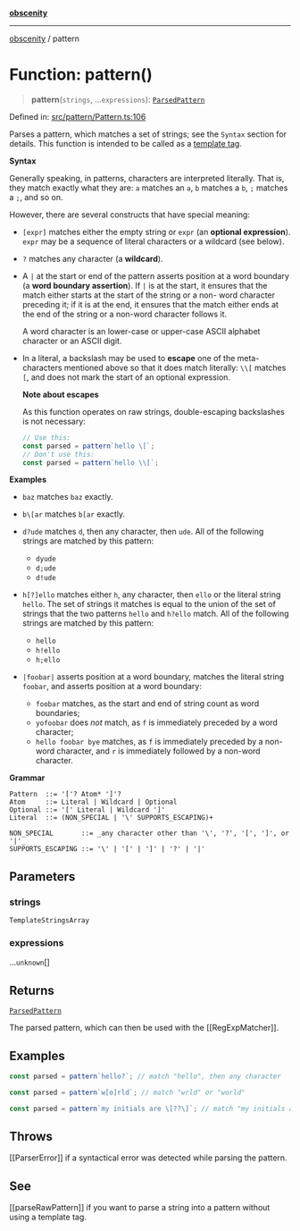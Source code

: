 [**obscenity**](../README.md)

***

[obscenity](../README.md) / pattern

# Function: pattern()

> **pattern**(`strings`, ...`expressions`): [`ParsedPattern`](../interfaces/ParsedPattern.md)

Defined in: [src/pattern/Pattern.ts:106](https://github.com/jo3-l/obscenity/blob/a386fd116c14542130a643879987c21c9c8a4eb9/src/pattern/Pattern.ts#L106)

Parses a pattern, which matches a set of strings; see the `Syntax` section
for details. This function is intended to be called as a [template
tag](https://developer.mozilla.org/en-US/docs/Web/JavaScript/Reference/Template_literals#tagged_templates).

**Syntax**

Generally speaking, in patterns, characters are interpreted literally. That
is, they match exactly what they are: `a` matches an `a`, `b` matches a `b`,
`;` matches a `;`, and so on.

However, there are several constructs that have special meaning:

- `[expr]` matches either the empty string or `expr` (an **optional
  expression**). `expr` may be a sequence of literal characters or a wildcard
  (see below).
- `?` matches any character (a **wildcard**).
- A `|` at the start or end of the pattern asserts position at a word
  boundary (a **word boundary assertion**). If `|` is at the start, it
  ensures that the match either starts at the start of the string or a non-
  word character preceding it; if it is at the end, it ensures that the match
  either ends at the end of the string or a non-word character follows it.

  A word character is an lower-case or upper-case ASCII alphabet character or
  an ASCII digit.
- In a literal, a backslash may be used to **escape** one of the
  meta-characters mentioned above so that it does match literally: `\\[`
  matches `[`, and does not mark the start of an optional expression.

  **Note about escapes**

  As this function operates on raw strings, double-escaping backslashes is
  not necessary:

  ```typescript
  // Use this:
  const parsed = pattern`hello \[`;
  // Don't use this:
  const parsed = pattern`hello \\[`;
  ```

**Examples**

- `baz` matches `baz` exactly.

- `b\[ar` matches `b[ar` exactly.

- `d?ude` matches `d`, then any character, then `ude`. All of the following
  strings are matched by this pattern:
  - `dyude`
  - `d;ude`
  - `d!ude`

- `h[?]ello` matches either `h`, any character, then `ello` or the literal
  string `hello`. The set of strings it matches is equal to the union of the
  set of strings that the two patterns `hello` and `h?ello` match. All of the
  following strings are matched by this pattern:
  - `hello`
  - `h!ello`
  - `h;ello`

- `|foobar|` asserts position at a word boundary, matches the literal string
  `foobar`, and asserts position at a word boundary:
  - `foobar` matches, as the start and end of string count as word
    boundaries;
  - `yofoobar` does _not_ match, as `f` is immediately preceded by a word
    character;
  - `hello foobar bye` matches, as `f` is immediately preceded by a non-word
    character, and `r` is immediately followed by a non-word character.

**Grammar**

```
Pattern  ::= '['? Atom* ']'?
Atom     ::= Literal | Wildcard | Optional
Optional ::= '[' Literal | Wildcard ']'
Literal  ::= (NON_SPECIAL | '\' SUPPORTS_ESCAPING)+

NON_SPECIAL       ::= _any character other than '\', '?', '[', ']', or '|'_
SUPPORTS_ESCAPING ::= '\' | '[' | ']' | '?' | '|'
```

## Parameters

### strings

`TemplateStringsArray`

### expressions

...`unknown`[]

## Returns

[`ParsedPattern`](../interfaces/ParsedPattern.md)

The parsed pattern, which can then be used with the
[[RegExpMatcher]].

## Examples

```typescript
const parsed = pattern`hello?`; // match "hello", then any character
```

```typescript
const parsed = pattern`w[o]rld`; // match "wrld" or "world"
```

```typescript
const parsed = pattern`my initials are \[??\]`; // match "my initials are [", then any two characters, then a "]"
```

## Throws

[[ParserError]] if a syntactical error was detected while parsing the
pattern.

## See

[[parseRawPattern]] if you want to parse a string into a pattern without
using a template tag.
